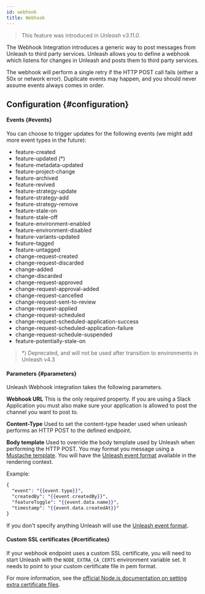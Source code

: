 ```yaml
---
id: webhook
title: Webhook
---
```


> This feature was introduced in _Unleash v3.11.0_.

The Webhook Integration introduces a generic way to post messages from Unleash to third party services. Unleash allows you to define a webhook which listens for changes in Unleash and posts them to third party services.

The webhook will perform a single retry if the HTTP POST call fails (either a 50x or network error). Duplicate events may happen, and you should never assume events always comes in order.

## Configuration {#configuration}

#### Events {#events}

You can choose to trigger updates for the following events (we might add more event types in the future):

- feature-created
- feature-updated (*)
- feature-metadata-updated
- feature-project-change
- feature-archived
- feature-revived
- feature-strategy-update
- feature-strategy-add
- feature-strategy-remove
- feature-stale-on
- feature-stale-off
- feature-environment-enabled
- feature-environment-disabled
- feature-variants-updated
- feature-tagged
- feature-untagged
- change-request-created
- change-request-discarded
- change-added
- change-discarded
- change-request-approved
- change-request-approval-added
- change-request-cancelled
- change-request-sent-to-review
- change-request-applied
- change-request-scheduled
- change-request-scheduled-application-success
- change-request-scheduled-application-failure
- change-request-schedule-suspended
- feature-potentially-stale-on

> *) Deprecated, and will not be used after transition to environments in Unleash v4.3

#### Parameters {#parameters}

Unleash Webhook integration takes the following parameters.

**Webhook URL** This is the only required property. If you are using a Slack Application you must also make sure your application is allowed to post the channel you want to post to.

**Content-Type** Used to set the content-type header used when unleash performs an HTTP POST to the defined endpoint.

**Body template** Used to override the body template used by Unleash when performing the HTTP POST. You may format you message using a [Mustache template](https://mustache.github.io). You will have the [Unleash event format](/reference/api/legacy/unleash/admin/events) available in the rendering context.

Example:

```mustache
{
  "event": "{{event.type}}",
  "createdBy": "{{event.createdBy}}",
  "featureToggle": "{{event.data.name}}",
  "timestamp": "{{event.data.createdAt}}"
}
```

If you don't specify anything Unleash will use the [Unleash event format](/reference/api/legacy/unleash/admin/events).

#### Custom SSL certificates {#certificates}

If your webhook endpoint uses a custom SSL certificate,
you will need to start Unleash with the `NODE_EXTRA_CA_CERTS` environment variable set.
It needs to point to your custom certificate file in pem format.

For more information, see the [official Node.js documentation on setting extra certificate files](https://nodejs.org/api/cli.html#node_extra_ca_certsfile).
